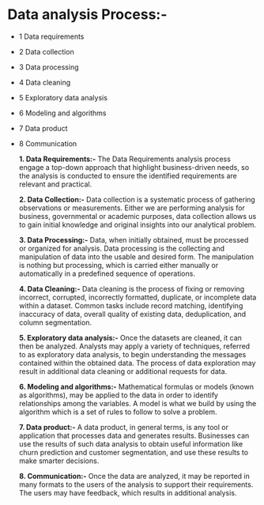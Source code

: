 # Data analysis Process:-
  + 1 Data requirements
  + 2	Data collection
  + 3	Data processing
  + 4	Data cleaning
  + 5	Exploratory data analysis
  + 6	Modeling and algorithms
  + 7	Data product
  + 8	Communication

    **1. Data Requirements:-**
      The Data Requirements analysis process engage a top-down approach that highlight business-driven needs, so the analysis is conducted to ensure the identified requirements are relevant and practical. 
      
     **2. Data Collection:-**
      Data collection is a systematic process of gathering observations or measurements. Either we are performing analysis for business, governmental or academic purposes, data collection allows us to gain initial knowledge and original insights into our analytical problem.
      
     **3. Data Processing:-**
      Data, when initially obtained, must be processed or organized for analysis. Data processing is the collecting and manipulation of data into the usable and desired form. The manipulation is nothing but processing, which is carried either manually or automatically in a predefined sequence of operations.
      
      **4. Data Cleaning:-**
      Data cleaning is the process of fixing or removing incorrect, corrupted, incorrectly formatted, duplicate, or incomplete data within a dataset. Common tasks include record matching, identifying inaccuracy of data, overall quality of existing data, deduplication, and column segmentation.
      
      **5. Exploratory data analysis:-**
      Once the datasets are cleaned, it can then be analyzed. Analysts may apply a variety of techniques, referred to as exploratory data analysis, to begin understanding the messages contained within the obtained data. The process of data exploration may result in additional data cleaning or additional requests for data.
      
      **6. Modeling and algorithms:-**
      Mathematical formulas or models (known as algorithms), may be applied to the data in order to identify relationships among the variables. A model is what we build by using the algorithm which is a set of rules to follow to solve a problem.
      
      **7. Data product:-**
      A data product, in general terms, is any tool or application that processes data and generates results. Businesses can use the results of such data analysis to obtain useful information like churn prediction and customer segmentation, and use these results to make smarter decisions. 
      
      **8. Communication:-**
      Once the data are analyzed, it may be reported in many formats to the users of the analysis to support their requirements. The users may have feedback, which results in additional analysis. 
      
      
      
      
